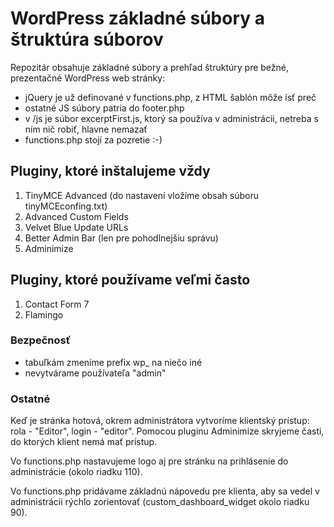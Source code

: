 # WordPress základné súbory a štruktúra súborov
Repozitár obsahuje základné súbory a prehľad štruktúry pre bežné, prezentačné WordPress web stránky:
- jQuery je už definované v functions.php, z HTML šablón môže ísť preč
- ostatné JS súbory patria do footer.php
- v /js je súbor excerptFirst.js, ktorý sa používa v administrácii, netreba s ním nič robiť, hlavne nemazať
- functions.php stojí za pozretie :-)

## Pluginy, ktoré inštalujeme vždy
1. TinyMCE Advanced (do nastavení vložíme obsah súboru tinyMCEconfing.txt)
2. Advanced Custom Fields
3. Velvet Blue Update URLs
4. Better Admin Bar (len pre pohodlnejšiu správu)
5. Adminimize

## Pluginy, ktoré používame veľmi často
1. Contact Form 7
2. Flamingo

### Bezpečnosť
- tabuľkám zmeníme prefix wp_ na niečo iné
- nevytvárame používateľa "admin"

### Ostatné
Keď je stránka hotová, okrem administrátora vytvoríme klientský prístup: rola - "Editor", login - "editor". Pomocou pluginu Adminimize skryjeme časti, do ktorých klient nemá mať prístup.

Vo functions.php nastavujeme logo aj pre stránku na prihlásenie do administrácie (okolo riadku 110).

Vo functions.php pridávame základnú nápovedu pre klienta, aby sa vedel v administrácii rýchlo  zorientovať (custom_dashboard_widget okolo riadku 90).

